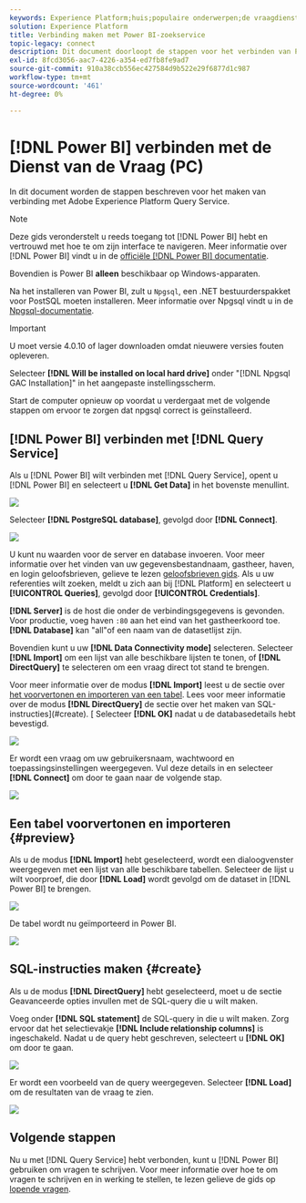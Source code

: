 ```yaml
---
keywords: Experience Platform;huis;populaire onderwerpen;de vraagdienst;de dienst van de vraag;Power BI;macht bi;verbindt met de vraagdienst;
solution: Experience Platform
title: Verbinding maken met Power BI-zoekservice
topic-legacy: connect
description: Dit document doorloopt de stappen voor het verbinden van Power BI met de Dienst van de Vraag van Adobe Experience Platform.
exl-id: 8fcd3056-aac7-4226-a354-ed7fb8fe9ad7
source-git-commit: 910a38ccb556ec427584d9b522e29f6877d1c987
workflow-type: tm+mt
source-wordcount: '461'
ht-degree: 0%

---
```


# [!DNL Power BI] verbinden met de Dienst van de Vraag (PC)

In dit document worden de stappen beschreven voor het maken van verbinding met Adobe Experience Platform Query Service.

>[!NOTE]
>
> Deze gids veronderstelt u reeds toegang tot [!DNL Power BI] hebt en vertrouwd met hoe te om zijn interface te navigeren. Meer informatie over [!DNL Power BI] vindt u in de [officiële [!DNL Power BI] documentatie](https://docs.microsoft.com/en-us/power-bi/).
>
> Bovendien is Power BI **alleen** beschikbaar op Windows-apparaten.

Na het installeren van Power BI, zult u `Npgsql`, een .NET bestuurderspakket voor PostSQL moeten installeren. Meer informatie over Npgsql vindt u in de [Npgsql-documentatie](https://www.npgsql.org/doc/index.html).

>[!IMPORTANT]
>
>U moet versie 4.0.10 of lager downloaden omdat nieuwere versies fouten opleveren.

Selecteer **[!DNL Will be installed on local hard drive]** onder &quot;[!DNL Npgsql GAC Installation]&quot; in het aangepaste instellingsscherm.

Start de computer opnieuw op voordat u verdergaat met de volgende stappen om ervoor te zorgen dat npgsql correct is geïnstalleerd.

## [!DNL Power BI] verbinden met [!DNL Query Service]

Als u [!DNL Power BI] wilt verbinden met [!DNL Query Service], opent u [!DNL Power BI] en selecteert u **[!DNL Get Data]** in het bovenste menullint.

![](../images/clients/power-bi/open-power-bi.png)

Selecteer **[!DNL PostgreSQL database]**, gevolgd door **[!DNL Connect]**.

![](../images/clients/power-bi/get-data.png)

U kunt nu waarden voor de server en database invoeren. Voor meer informatie over het vinden van uw gegevensbestandnaam, gastheer, haven, en login geloofsbrieven, gelieve te lezen [geloofsbrieven gids](../ui/credentials.md). Als u uw referenties wilt zoeken, meldt u zich aan bij [!DNL Platform] en selecteert u **[!UICONTROL Queries]**, gevolgd door **[!UICONTROL Credentials]**.

**[!DNL Server]** is de host die onder de verbindingsgegevens is gevonden. Voor productie, voeg haven `:80` aan het eind van het gastheerkoord toe. **[!DNL Database]** kan &quot;all&quot;of een naam van de datasetlijst zijn.

Bovendien kunt u uw **[!DNL Data Connectivity mode]** selecteren. Selecteer **[!DNL Import]** om een lijst van alle beschikbare lijsten te tonen, of **[!DNL DirectQuery]** te selecteren om een vraag direct tot stand te brengen.

Voor meer informatie over de modus **[!DNL Import]** leest u de sectie over [het voorvertonen en importeren van een tabel](#preview). Lees voor meer informatie over de modus **[!DNL DirectQuery]** de sectie over het maken van SQL-instructies](#create). [ Selecteer **[!DNL OK]** nadat u de databasedetails hebt bevestigd.

![](../images/clients/power-bi/connectivity-mode.png)

Er wordt een vraag om uw gebruikersnaam, wachtwoord en toepassingsinstellingen weergegeven. Vul deze details in en selecteer **[!DNL Connect]** om door te gaan naar de volgende stap.

![](../images/clients/power-bi/import-mode.png)

## Een tabel voorvertonen en importeren {#preview}

Als u de modus **[!DNL Import]** hebt geselecteerd, wordt een dialoogvenster weergegeven met een lijst van alle beschikbare tabellen. Selecteer de lijst u wilt voorproef, die door **[!DNL Load]** wordt gevolgd om de dataset in [!DNL Power BI] te brengen.

![](../images/clients/power-bi/preview-table.png)

De tabel wordt nu geïmporteerd in Power BI.

![](../images/clients/power-bi/import-table.png)

## SQL-instructies maken {#create}

Als u de modus **[!DNL DirectQuery]** hebt geselecteerd, moet u de sectie Geavanceerde opties invullen met de SQL-query die u wilt maken.

Voeg onder **[!DNL SQL statement]** de SQL-query in die u wilt maken. Zorg ervoor dat het selectievakje **[!DNL Include relationship columns]** is ingeschakeld. Nadat u de query hebt geschreven, selecteert u **[!DNL OK]** om door te gaan.

![](../images/clients/power-bi/direct-query-mode.png)

Er wordt een voorbeeld van de query weergegeven. Selecteer **[!DNL Load]** om de resultaten van de vraag te zien.

![](../images/clients/power-bi/preview-direct-query.png)

## Volgende stappen

Nu u met [!DNL Query Service] hebt verbonden, kunt u [!DNL Power BI] gebruiken om vragen te schrijven. Voor meer informatie over hoe te om vragen te schrijven en in werking te stellen, te lezen gelieve de gids op [lopende vragen](../best-practices/writing-queries.md).
